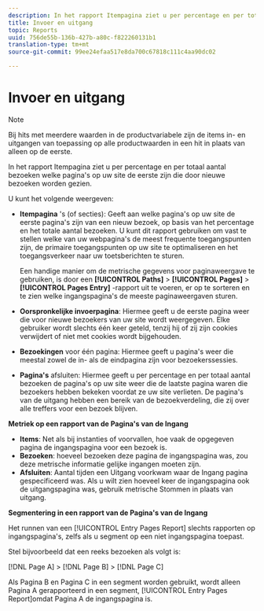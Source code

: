 ```yaml
---
description: In het rapport Itempagina ziet u per percentage en per totaal aantal bezoeken welke pagina's op uw site de eerste zijn die door nieuwe bezoeken worden gezien.
title: Invoer en uitgang
topic: Reports
uuid: 756de55b-136b-427b-a80c-f822260131b1
translation-type: tm+mt
source-git-commit: 99ee24efaa517e8da700c67818c111c4aa90dc02

---
```



# Invoer en uitgang

>[!NOTE]
>Bij hits met meerdere waarden in de productvariabele zijn de items in- en uitgangen van toepassing op alle productwaarden in een hit in plaats van alleen op de eerste.

In het rapport Itempagina ziet u per percentage en per totaal aantal bezoeken welke pagina&#39;s op uw site de eerste zijn die door nieuwe bezoeken worden gezien.

U kunt het volgende weergeven:

* **Itempagina** &#39;s (of secties): Geeft aan welke pagina&#39;s op uw site de eerste pagina&#39;s zijn van een nieuw bezoek, op basis van het percentage en het totale aantal bezoeken. U kunt dit rapport gebruiken om vast te stellen welke van uw webpagina&#39;s de meest frequente toegangspunten zijn, de primaire toegangspunten op uw site te optimaliseren en het toegangsverkeer naar uw toetsberichten te sturen.

   Een handige manier om de metrische gegevens voor paginaweergave te gebruiken, is door een **[!UICONTROL Paths]** > **[!UICONTROL Pages]** > **[!UICONTROL Pages Entry]** -rapport uit te voeren, er op te sorteren en te zien welke ingangspagina&#39;s de meeste paginaweergaven sturen.

* **Oorspronkelijke invoerpagina**: Hiermee geeft u de eerste pagina weer die voor nieuwe bezoekers van uw site wordt weergegeven. Elke gebruiker wordt slechts één keer geteld, tenzij hij of zij zijn cookies verwijdert of niet met cookies wordt bijgehouden.
* **Bezoekingen** voor één pagina: Hiermee geeft u pagina&#39;s weer die meestal zowel de in- als de eindpagina zijn voor bezoekerssessies.
* **Pagina&#39;s** afsluiten: Hiermee geeft u per percentage en per totaal aantal bezoeken de pagina&#39;s op uw site weer die de laatste pagina waren die bezoekers hebben bekeken voordat ze uw site verlieten. De pagina&#39;s van de uitgang hebben een bereik van de bezoekverdeling, die zij over alle treffers voor een bezoek blijven.

**Metriek op een rapport van de Pagina&#39;s van de Ingang**

* **Items**: Net als bij instanties of voorvallen, hoe vaak de opgegeven pagina de ingangspagina voor een bezoek is.
* **Bezoeken**: hoeveel bezoeken deze pagina de ingangspagina was, zou deze metrische informatie gelijke ingangen moeten zijn.
* **Afsluiten**: Aantal tijden een Uitgang voorkwam waar de Ingang pagina gespecificeerd was. Als u wilt zien hoeveel keer de ingangspagina ook de uitgangspagina was, gebruik metrische Stommen in plaats van uitgang.

**Segmentering in een rapport van de Pagina&#39;s van de Ingang**

Het runnen van een [!UICONTROL Entry Pages Report] slechts rapporten op ingangspagina&#39;s, zelfs als u segment op een niet ingangspagina toepast.

Stel bijvoorbeeld dat een reeks bezoeken als volgt is:

[!DNL Page A] > [!DNL Page B] > [!DNL Page C]

Als Pagina B en Pagina C in een segment worden gebruikt, wordt alleen Pagina A gerapporteerd in een segment, [!UICONTROL Entry Pages Report]omdat Pagina A de ingangspagina is.
